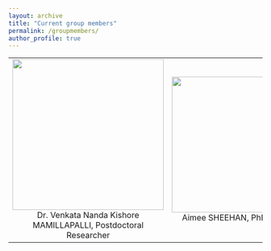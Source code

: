 ```yaml
---
layout: archive
title: "Current group members"
permalink: /groupmembers/
author_profile: true
---
```


<table width="1000" border="0" cellpadding="5">
<tr>
<td align="center" valign="center">
<img src="https://mihafil.github.io/academic/images/nandaphoto.jpg" style="width:300px;height:auto">
<br />
<font size="3">  
Dr. Venkata Nanda Kishore MAMILLAPALLI, Postdoctoral Researcher
</font>  
</td>
<td align="center" valign="center">
<img src="https://mihafil.github.io/academic/images/ASphoto1.jpg" style="width:270px;height:auto">
<br />
<font size="3">  
Aimee SHEEHAN, PhD student
</font>
</td>
  <td align="center" valign="center">
<img src="https://mihafil.github.io/academic/images/MDphoto1.jpg" style="width:260px;height:auto">
<br />
<font size="3">
Metodej DVORACEK, PhD student
</font>
</td>
</tr>
</table>
